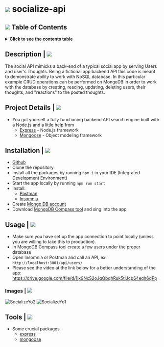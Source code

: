 # <img src="https://img.icons8.com/external-others-anggara-putra/30/undefined/external-social-social-media-basic-others-anggara-putra-47.png"/> socialize-api 

## <img src="https://img.icons8.com/ios-glyphs/20/undefined/overview-pages-4.png"/> Table of Contents

<details>
<summary><strong>Click to see the contents table</strong></summary>
  
- [Description](#description)
- [Project Details](#project-details)
- [Installation](#installation)
- [Usage](#usage)
- [Tools](#tools)
</details>

## Description | <img src="https://img.icons8.com/ios-glyphs/20/undefined/book.png"/>

The social API mimicks a back-end of a typical social app by serving Users and user's Thoughts. Being a fictional app backend API this code is meant to demonstrate ability to work with NoSQL database. In this particular example CRUD operations can be performed on MongoDB in order to work with the database by creating, reading, updating, deleting users, their thoughts, and "reactions" to the posted thoughts. 

## Project Details | <img src="https://img.icons8.com/ios-glyphs/20/undefined/about.png"/> 

- You got yourself a fully functioning backend API search engine built with a Node.js and a little help from 
  - [Express](https://www.npmjs.com/package/express) - Node.js framework
  - [Mongoose](https://mongoosejs.com/) - Object modeling framework

## Installation | <img src="https://img.icons8.com/ios-filled/20/undefined/software-installer.png"/> 

- [Github](https://github.com/mrhappywaves/socialize-api)
- Clone the repository
- Install all the packages by running `npm i` in your IDE (Integrated Development Environment) 
- Start the app locally by running `npm run start` 
- Install:
  - [Postman](https://www.postman.com/)
  - [Insomnia](https://insomnia.rest/) 
- Create [Mongo DB account](https://account.mongodb.com/account/register)
- Download [MongoDB Compass tool](https://www.mongodb.com/products/compass) and sing into the app   

## Usage | <img src="https://img.icons8.com/ios-filled/20/undefined/settings-3.png"/> 
- Make sure you have set up the app connection to point locally (unless you are willing to take this to production).
- In MongoDB Compass tool create a few users under the proper database
- Open Insomnia or Postman and call an API, ex: `http://localhost:3001/api/users/`
- Please see the video at the link below for a better understanding of the app: 
https://drive.google.com/file/d/1jx9NxS2oJqQbqhRuk5tIJcp64eqh6qPp

### Images | <img src="https://img.icons8.com/ios-filled/20/undefined/image-gallery.png"/>
  
![SocializeYo2](https://user-images.githubusercontent.com/94947579/172120995-77c28070-411d-49e2-879c-696fd4c3204a.PNG)
![SocializeYo1](https://user-images.githubusercontent.com/94947579/172120944-21d7d2fa-e1d5-4050-ad90-09d2c518a18c.PNG)


## Tools | <img src="https://img.icons8.com/ios-filled/20/undefined/job.png"/> 
- Some crucial packages
  - [express](https://www.npmjs.com/package/express)
  - [mongoose](https://www.npmjs.com/package/mongoose)
